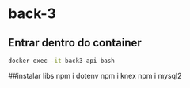 # back-3
## Entrar dentro do container
```bash
docker exec -it back3-api bash
 ```

 ##instalar libs
 npm i dotenv
 npm i knex
 npm i mysql2
